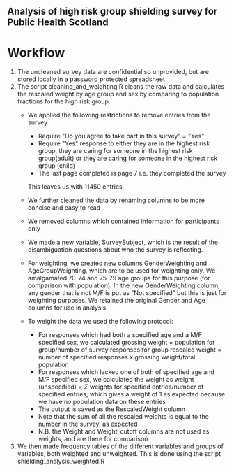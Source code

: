 ## Analysis of high risk group shielding survey for Public Health Scotland

# Workflow

1. The uncleaned survey data are confidential so unprovided, but are stored locally in a password protected spreadsheet
2. The script cleaning_and_weighting.R cleans the raw data and calculates the rescaled weight by age group and sex by comparing to population fractions for the high risk group. 
    - We applied the following restrictions to remove entries from the survey
        - Require "Do you agree to take part in this survey" = "Yes"
        - Require "Yes" response to either they are in the highest risk group, they are caring for someone in the highest risk group(adult) or they are caring for someone in the highest risk group (child)
        - The last page completed is page 7 i.e. they completed the survey
        
      This leaves us with 11450 entries
    - We further cleaned the data by renaming columns to be more concise and easy to read
    - We removed columns which contained information for participants only
    - We made a new variable, SurveySubject, which is the result of the disambiguation questions about who the survey is reflecting.
    - For weighting, we created new columns GenderWeighting and AgeGroupWeighting, which are to be used for weighting only. We amalgamated 70-74 and 75-79 age groups for this purpose (for comparison with population). In the new GenderWeighting column, any gender that is not M/F is put as "Not specified" but this is just for weighting purposes. We retained the original Gender and Age columns for use in analysis.
    - To weight the data we used the following protocol:
        - For responses which had both a specified age and a M/F specified sex, we calculated
          grossing weight = population for group/number of survey responses for group
          rescaled weight = number of specified responses x grossing weight/total population
        - For responses which lacked one of both of specified age and M/F specified sex, we calculated the weight as
          weight (unspecified) = $\Sigma$ weights for specified entries/number of specified entries, which gives a weight of 1 as expected because we have no population data on these entries
        - The output is saved as the RescaledWeight column
        - Note that the sum of all the rescaled weights is equal to the number in the survey, as expected
        - N.B. the Weight and Weight_cutoff columns are not used as weights, and are there for comparison
3. We then made frequency tables of the different variables and groups of variables, both weighted and unweighted. This is done using the script shielding_analysis_weighted.R



